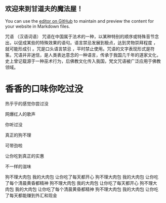## 欢迎来到甘道夫的魔法屋！

You can use the [editor on GitHub](https://github.com/dingdingdangcat/-/edit/master/index.md) to maintain and preview the content for your website in Markdown files.

咒语 （汉语词语）
咒语在中国属于法术的一种，以某种特别的顺序或特殊音节念出，以促成某些的特殊效果的语句。语言禁忌发展到极点，达到灵物崇拜程度 ，就可能形成引 。咒是口头语言禁忌 ，平时禁止使用。咒语的文字表现形式是符箓。咒语并非迷信，是人类表达意念的一种语言，传承于我国几千年的道家文化，史上曾记载源于一种巫术行为，后佛教文化传入我国，梵文咒语被广泛应用于佛教领域。

<!DOCTYPE html>
<html lang="en">
<head>
    <meta charset="UTF-8">
    <title>包子铺</title>
</head>
<body>
<h1>香香的口味你吃过没</h1>
<P>热乎乎的感觉你尝过没</P>
<P>网爆红人的歌声</P>
<P>你听过没</P>
<P>真正的狗不理</P>
<P>可带劲啦</P>
<P>让你吃到真正的实惠</P>
<P>不一样的滋味</P>
狗不理大肉包
我的大肉包
让你吃了每天都开心
狗不理大肉包
我的大肉包
让你吃了每个清晨黄昏都精神
狗不理大肉包
我的大肉包
让你吃了每天都开心
狗不理大肉包
我的大肉包
让你吃了每个清晨黄昏都精神
狗不理大肉包
我的大肉包
让你吃了每天都能赚到外汇和现金
</body>
</html>

